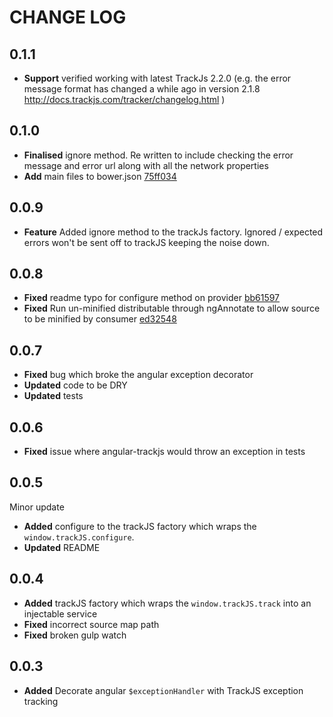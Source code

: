 #	CHANGE LOG

## 0.1.1
- **Support** verified working with latest TrackJs 2.2.0 (e.g. the error message format has changed a while ago in version 2.1.8 http://docs.trackjs.com/tracker/changelog.html )

## 0.1.0
- **Finalised** ignore method. Re written to include checking the error message and error url along with all the network properties
- **Add** main files to bower.json [75ff034](https://github.com/jamielesouef/angular-trackjs/commit/75ff034e1f9c9d9d290936c123c086e1dff3f43d)

## 0.0.9
- **Feature** Added ignore method to the trackJs factory. Ignored / expected errors won't be sent off to trackJS keeping the noise down.

## 0.0.8
- **Fixed** readme typo for configure method on provider [bb61597](https://github.com/jamielesouef/angular-trackjs/commit/ed325481c9dc50cf64a0ef8b27cdc29bc1648733)
- **Fixed** Run un-minified distributable through ngAnnotate to allow source to be minified by consumer [ed32548](https://github.com/jamielesouef/angular-trackjs/commit/ed325481c9dc50cf64a0ef8b27cdc29bc1648733)

## 0.0.7

- **Fixed** bug which broke the angular exception decorator
- **Updated** code to be DRY
- **Updated** tests

## 0.0.6

- **Fixed** issue where angular-trackjs would throw an exception in tests

## 0.0.5

Minor update

- **Added** configure to the trackJS factory which wraps the `window.trackJS.configure`.
- **Updated** README

## 0.0.4

-	**Added** trackJS factory which wraps the `window.trackJS.track` into an injectable service
-	**Fixed** incorrect source map path
-	**Fixed** broken gulp watch

## 0.0.3

- **Added** Decorate angular `$exceptionHandler` with TrackJS exception tracking
